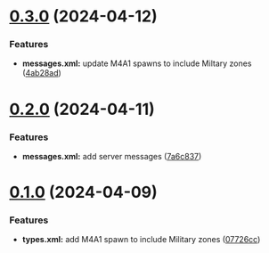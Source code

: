 # [0.3.0](https://github.com/0xSalazar/Dayz/compare/v0.2.0...v0.3.0) (2024-04-12)


### Features

* **messages.xml:** update M4A1 spawns to include Miltary zones ([4ab28ad](https://github.com/0xSalazar/Dayz/commit/4ab28ad512f286ccfe67854f086a4fc81b0c1134))



# [0.2.0](https://github.com/0xSalazar/Dayz/compare/v0.1.0...v0.2.0) (2024-04-11)


### Features

* **messages.xml:** add server messages ([7a6c837](https://github.com/0xSalazar/Dayz/commit/7a6c8370b77d8d1a1ecfc8ca082ff79fe3030acc))



# [0.1.0](https://github.com/0xSalazar/Dayz/compare/07726cc60422d196de3cbff069816898df5bf43f...v0.1.0) (2024-04-09)


### Features

* **types.xml:** add M4A1 spawn to include Military zones ([07726cc](https://github.com/0xSalazar/Dayz/commit/07726cc60422d196de3cbff069816898df5bf43f))



